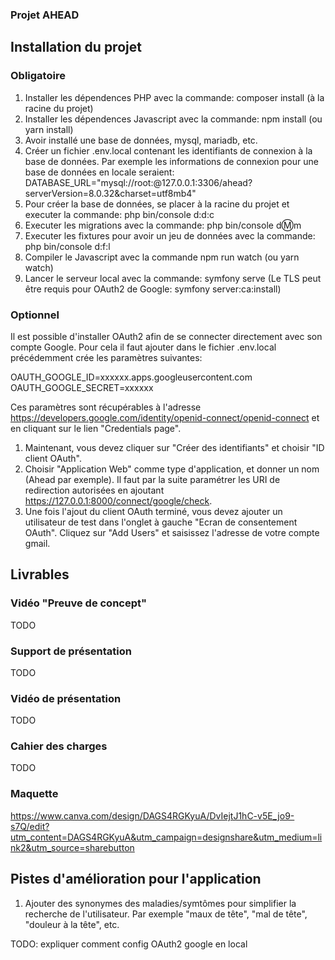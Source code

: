 ### Projet AHEAD
## Installation du projet
### Obligatoire
1) Installer les dépendences PHP avec la commande: composer install (à la racine du projet)
2) Installer les dépendences Javascript avec la commande: npm install (ou yarn install)
2) Avoir installé une base de données, mysql, mariadb, etc.
3) Créer un fichier .env.local contenant les identifiants de connexion à la base de données. Par exemple les informations de connexion pour une base de données en locale seraient: DATABASE_URL="mysql://root:@127.0.0.1:3306/ahead?serverVersion=8.0.32&charset=utf8mb4"
4) Pour créer la base de données, se placer à la racine du projet et executer la commande: php bin/console d:d:c
5) Executer les migrations avec la commande: php bin/console d:m:m
6) Executer les fixtures pour avoir un jeu de données avec la commande: php bin/console d:f:l
7) Compiler le Javascript avec la commande npm run watch (ou yarn watch)
8) Lancer le serveur local avec la commande: symfony serve (Le TLS peut être requis pour OAuth2 de Google: symfony server:ca:install)
### Optionnel
Il est possible d'installer OAuth2 afin de se connecter directement avec son compte Google. Pour cela il faut ajouter dans le fichier .env.local précédemment crée les paramètres suivantes:

OAUTH_GOOGLE_ID=xxxxxx.apps.googleusercontent.com
OAUTH_GOOGLE_SECRET=xxxxxx

Ces paramètres sont récupérables à l'adresse https://developers.google.com/identity/openid-connect/openid-connect et en cliquant sur le lien "Credentials page".  
1) Maintenant, vous devez cliquer sur "Créer des identifiants" et choisir "ID client OAuth". 
2) Choisir "Application Web" comme type d'application, et donner un nom (Ahead par exemple).
Il faut par la suite paramétrer les URI de redirection autorisées en ajoutant https://127.0.0.1:8000/connect/google/check.
3) Une fois l'ajout du client OAuth terminé, vous devez ajouter un utilisateur de test dans l'onglet à gauche "Ecran de consentement OAuth". Cliquez sur "Add Users" et saisissez l'adresse de votre compte gmail.

## Livrables
### Vidéo "Preuve de concept"
TODO

### Support de présentation
TODO

### Vidéo de présentation
TODO
### Cahier des charges
TODO

### Maquette
https://www.canva.com/design/DAGS4RGKyuA/DvIejtJ1hC-v5E_jo9-s7Q/edit?utm_content=DAGS4RGKyuA&utm_campaign=designshare&utm_medium=link2&utm_source=sharebutton

## Pistes d'amélioration pour l'application
1) Ajouter des synonymes des maladies/symtômes pour simplifier la recherche de l'utilisateur. Par exemple "maux de tête", "mal de tête", "douleur à la tête", etc.




TODO: expliquer comment config OAuth2 google en local
